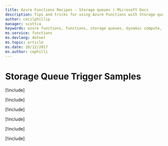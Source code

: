 ```yaml
---
title: Azure Functions Recipes - Storage queues | Microsoft Docs
description: Tips and tricks for using Azure Functions with Storage queues
author: cecilphillip
manager: scottca
keywords: azure functions, functions, storage queues, dynamic compute, serverless architecture
ms.service: functions
ms.devlang: dotnet
ms.topic: article
ms.date: 10/12/2017
ms.author: cephilli
---
```


#  Storage Queue Trigger Samples

[!include[](includes/queue-storage-basic-queue-trigger.md)]

[!include[](includes/queue-storage-queue-trigger-with-poco.md)]

[!include[](includes/queue-storage-retrieving-queue-metadata.md)]

[!include[](includes/queue-storage-poision-queue-messages.md)]

[!include[](includes/queue-storage-basic-output-queue.md)]

[!include[](includes/queue-storage-output-queue-collectors.md)]
